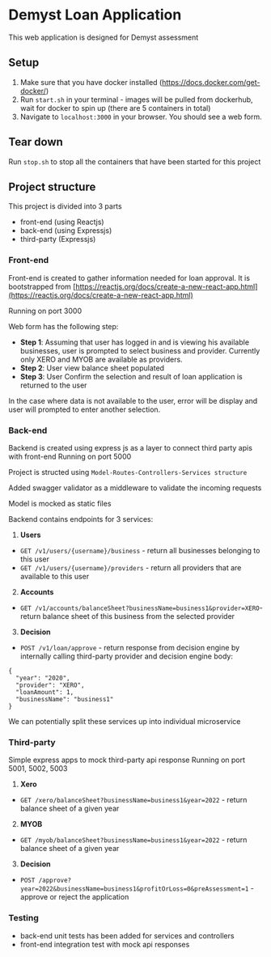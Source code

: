 # Demyst Loan Application

This web application is designed for Demyst assessment

## Setup

1. Make sure that you have docker installed (https://docs.docker.com/get-docker/)
2. Run `start.sh` in your terminal - images will be pulled from dockerhub, wait for docker to spin up (there are 5 containers in total)
3. Navigate to `localhost:3000` in your browser. You should see a web form.

## Tear down
Run `stop.sh` to stop all the containers that have been started for this project

## Project structure

This project is divided into 3 parts

- front-end (using Reactjs)
- back-end (using Expressjs)
- third-party (Expressjs)

### Front-end

Front-end is created to gather information needed for loan approval. It is bootstrapped from [https://reactjs.org/docs/create-a-new-react-app.html](https://reactjs.org/docs/create-a-new-react-app.html)

Running on port 3000

Web form has the following step:
- **Step 1**: Assuming that user has logged in and is viewing his available businesses, user is prompted to select business and provider. Currently only XERO and MYOB are available as providers.
- **Step 2**: User view balance sheet populated
- **Step 3**: User Confirm the selection and result of loan application is returned to the user

In the case where data is not available to the user, error will be display and user will prompted to enter another selection.

### Back-end

Backend is created using express js as a layer to connect third party apis with front-end
Running on port 5000

Project is structed using `Model-Routes-Controllers-Services structure`

Added swagger validator as a middleware to validate the incoming requests

Model is mocked as static files

Backend contains endpoints for 3 services:
1. **Users**
  - `GET /v1/users/{username}/business` - return all businesses belonging to this user
  - `GET /v1/users/{username}/providers` - return all providers that are available to this user
2. **Accounts**
  - `GET /v1/accounts/balanceSheet?businessName=business1&provider=XERO`- return balance sheet of this business from the selected provider
3. **Decision**
  - `POST /v1/loan/approve` - return response from decision engine by internally calling third-party provider and decision engine
  body:
  ```
  {
    "year": "2020",
    "provider": "XERO",
    "loanAmount": 1,
    "businessName": "business1"
  }
  ```
    

We can potentially split these services up into individual microservice

### Third-party

Simple express apps to mock third-party api response
Running on port 5001, 5002, 5003

1. **Xero**
  - `GET /xero/balanceSheet?businessName=business1&year=2022` - return balance sheet of a given year
2. **MYOB**
  - `GET /myob/balanceSheet?businessName=business1&year=2022` - return balance sheet of a given year
3. **Decision**
  - `POST /approve?year=2022&businessName=business1&profitOrLoss=0&preAssessment=1` - approve or reject the application

### Testing

- back-end unit tests has been added for services and controllers
- front-end integration test with mock api responses


